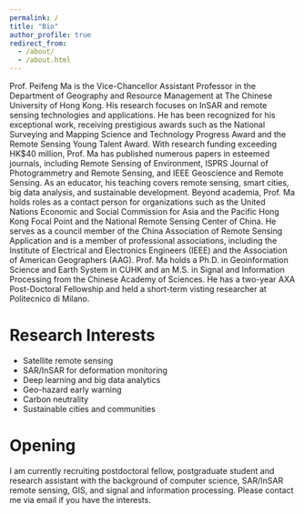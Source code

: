 ```yaml
---
permalink: /
title: "Bio"
author_profile: true
redirect_from: 
  - /about/
  - /about.html
---
```


Prof. Peifeng Ma is the Vice-Chancellor Assistant Professor in the Department of Geography and Resource Management at The Chinese University of Hong Kong. His research focuses on InSAR and remote sensing technologies and applications. He has been recognized for his exceptional work, receiving prestigious awards such as the National Surveying and Mapping Science and Technology Progress Award and the Remote Sensing Young Talent Award. With research funding exceeding HK$40 million, Prof. Ma has published numerous papers in esteemed journals, including Remote Sensing of Environment, ISPRS Journal of Photogrammetry and Remote Sensing, and IEEE Geoscience and Remote Sensing. As an educator, his teaching covers remote sensing, smart cities, big data analysis, and sustainable development.
Beyond academia, Prof. Ma holds roles as a contact person for organizations such as the United Nations Economic and Social Commission for Asia and the Pacific Hong Kong Focal Point and the National Remote Sensing Center of China. He serves as a council member of the China Association of Remote Sensing Application and is a member of professional associations, including the Institute of Electrical and Electronics Engineers (IEEE) and the Association of American Geographers (AAG).
Prof. Ma holds a Ph.D. in Geoinformation Science and Earth System in CUHK and an M.S. in Signal and Information Processing from the Chinese Academy of Sciences. He has a two-year AXA Post-Doctoral Fellowship and held a short-term visting researcher at Politecnico di Milano.



Research Interests
======
* Satellite remote sensing
* SAR/InSAR for deformation monitoring
* Deep learning and big data analytics
* Geo-hazard early warning
* Carbon neutrality
* Sustainable cities and communities



Opening
======
I am currently recruiting postdoctoral fellow, postgraduate student and research assistant with the background of computer science, SAR/InSAR remote sensing, GIS, and signal and information processing. Please contact me via email if you have the interests.
